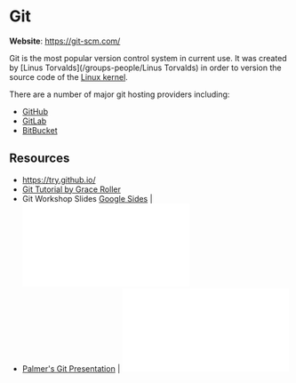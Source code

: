 # Git

**Website**: <https://git-scm.com/>

Git is the most popular version control system in current use. It was
created by [Linus Torvalds](/groups-people/Linus Torvalds) in order to
version the source code of the [Linux kernel](/topics/linux).

There are a number of major git hosting providers including:

-   [GitHub](/groups-people/GitHub)
-   [GitLab](/groups-people/GitLab)
-   [BitBucket](/groups-people/BitBucket)

## Resources

-   <https://try.github.io/>
-   [Git Tutorial by Grace
    Roller](https://github.com/garoller/git-tutorial)
-   Git Workshop Slides [Google
    Sides](https://docs.google.com/presentation/d/1bASIVNLhKlCiJ6lVnkapINVG7hJ3QzDNB1TKUy4k2ec)
    \| ![git-workshop-slides.pdf](/tools/git-workshop-slides.pdf)
-   [Palmer\'s Git
    Presentation](https://docs.google.com/presentation/d/13K-WnlWob6BYJXiwdM4nF0nz2PJKuHuh1zW5UhWnXAs/edit?usp=sharing)
    \| ![PDF Version](/tools/palmer_git_presentation.pdf)
